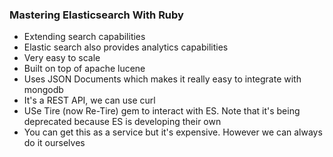 ### Mastering Elasticsearch  With Ruby 

- Extending search capabilities
- Elastic search also provides analytics capabilities
- Very easy to scale
- Built on top of apache lucene
- Uses JSON Documents which makes it really easy to integrate with mongodb
- It's a REST API, we can use curl
- USe Tire (now Re-Tire) gem to interact with ES. Note that it's being deprecated because ES is developing their own
- You can get this as a service but it's expensive. However we can always do it ourselves